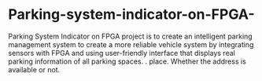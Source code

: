 # Parking-system-indicator-on-FPGA-
 Parking System Indicator on FPGA project is to create an intelligent parking  management system to create a more reliable vehicle system by integrating sensors with  FPGA and using user-friendly interface that displays real parking information of all parking  spaces. . place. Whether the address is available or not. 
